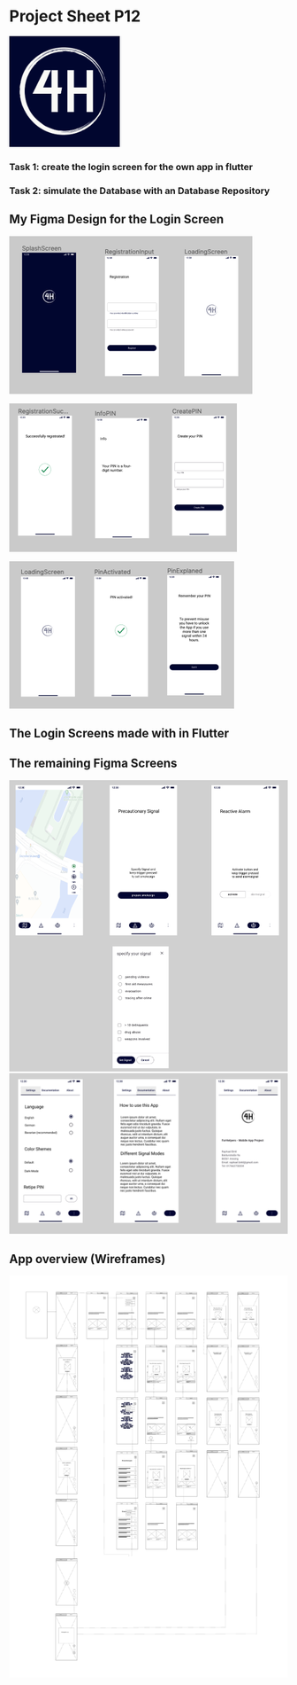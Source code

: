 # Project Sheet P12 

<!-- ![logo_4h_project](assets/md-assets/logo.png) -->
<img src="assets/md-assets/logo.png" alt="logo_4h_project" width="200" height="200">

### Task 1: create the login screen for the own app in flutter 
### Task 2: simulate the Database with an Database Repository

## My Figma Design for the Login Screen

![figma-login-screens-01](assets/md-assets/figma_login_screens_01.png)

![figma-login-screens-02](assets/md-assets/figma_login_screens_02.png)

![figma-login-screens-03](assets/md-assets/figma_login_screens_03.png)


## The Login Screens made with in Flutter 

## The remaining Figma Screens 

![figma-app-screens](assets/md-assets/figma-app_screens_01.png)
![figma-app-screens](assets/md-assets/figma-app_screens_02.png)

## App overview (Wireframes)

![figma-app-wireframes](assets/md-assets/figma_app-wireframes.png)